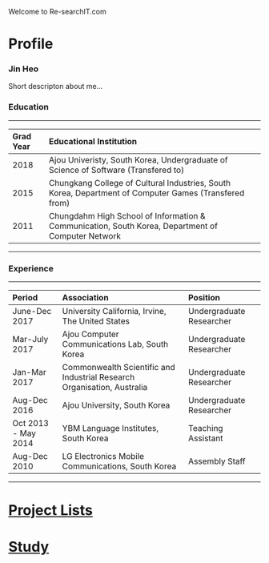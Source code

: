 ﻿---
layout: default
---

Welcome to Re-searchIT.com

# Profile 
### Jin Heo
Short descripton about me...

### Education

* * *

| Grad Year | Educational Institution                                                                                     |
|:----------|:------------------------------------------------------------------------------------------------------------|
| 2018      | Ajou Univeristy, South Korea,  Undergraduate of Science of Software (Transfered to)                         |
| 2015      | Chungkang College of Cultural Industries, South Korea,  Department of Computer Games (Transfered from)      |
| 2011      | Chungdahm High School of Information & Communication, South Korea, Department of Computer Network           | 

* * * 

### Experience

* * * 

| Period              | Association                                                             |  Position                   |
|:--------------------|:------------------------------------------------------------------------|:----------------------------|
| June-Dec 2017       | University California, Irvine, The United States                        | Undergraduate Researcher    |
| Mar-July 2017       | Ajou Computer Communications Lab, South Korea                           | Undergraduate Researcher    |
| Jan-Mar  2017       | Commonwealth Scientific and Industrial Research Organisation, Australia | Undergraduate Researcher    |
| Aug-Dec  2016       | Ajou University, South Korea                                            | Undergraduate Researcher    |
| Oct 2013 - May 2014 | YBM Language Institutes, South Korea                                    | Teaching Assistant          |
| Aug-Dec 2010        | LG Electronics Mobile Communications, South Korea                       | Assembly Staff              |

* * * 

# [Project Lists](./project/pmain)

# [Study](./study/smain)